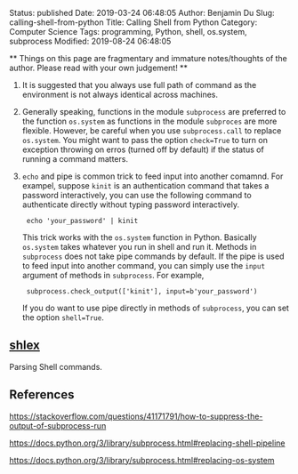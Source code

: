 Status: published
Date: 2019-03-24 06:48:05
Author: Benjamin Du
Slug: calling-shell-from-python
Title: Calling Shell from Python
Category: Computer Science
Tags: programming, Python, shell, os.system, subprocess
Modified: 2019-08-24 06:48:05

**
Things on this page are fragmentary and immature notes/thoughts of the author.
Please read with your own judgement!
**



1. It is suggested that you always use full path of command as the environment is not always identical across machines.

2. Generally speaking,
    functions in the module `subprocess` are preferred to the function `os.system`
    as functions in the module `subproces` are more flexible. 
    However, 
    be careful when you use `subprocess.call` to replace `os.system`.
    You might want to pass the option `check=True` 
    to turn on exception throwing on erros (turned off by default)
    if the status of running a command matters. 

3. `echo` and pipe is common trick to feed input into another comamnd. 
    For exampel, 
    suppose `kinit` is an authentication command that takes a password interactively,
    you can use the following command to authenticate directly without typing password interactively.

        echo 'your_password' | kinit

    This trick works with the `os.system` function in Python.
    Basically `os.system` takes whatever you run in shell and run it.
    Methods in `subprocess` does not take pipe commands by default. 
    If the pipe is used to feed input into another command,
    you can simply use the `input` argument of methods in `subprocess`.
    For example,

        subprocess.check_output(['kinit'], input=b'your_password')

    If you do want to use pipe directly in methods of `subprocess`, 
    you can set the option `shell=True`.


## [shlex](https://docs.python.org/3/library/shlex.html)

Parsing Shell commands.


## References

https://stackoverflow.com/questions/41171791/how-to-suppress-the-output-of-subprocess-run

https://docs.python.org/3/library/subprocess.html#replacing-shell-pipeline

https://docs.python.org/3/library/subprocess.html#replacing-os-system
